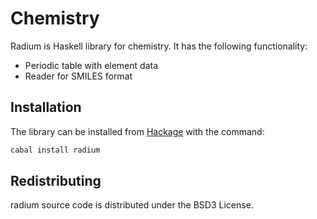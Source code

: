 # Chemistry

Radium is Haskell library for chemistry.
It has the following functionality:
* Periodic table with element data
* Reader for SMILES format


## Installation
The library can be installed from [Hackage](http://hackage.haskell.org/package/radium) with the command:

```sh
cabal install radium
```

## Redistributing

radium source code is distributed under the BSD3 License.
